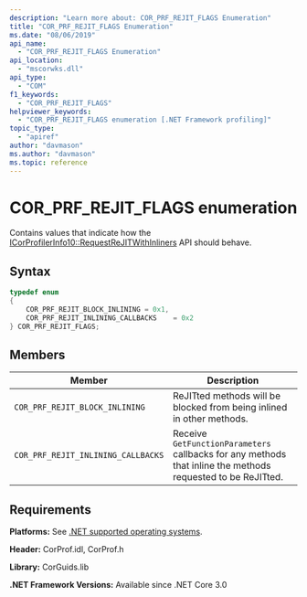 ```yaml
---
description: "Learn more about: COR_PRF_REJIT_FLAGS Enumeration"
title: "COR_PRF_REJIT_FLAGS Enumeration"
ms.date: "08/06/2019"
api_name:
  - "COR_PRF_REJIT_FLAGS Enumeration"
api_location:
  - "mscorwks.dll"
api_type:
  - "COM"
f1_keywords:
  - "COR_PRF_REJIT_FLAGS"
helpviewer_keywords:
  - "COR_PRF_REJIT_FLAGS enumeration [.NET Framework profiling]"
topic_type:
  - "apiref"
author: "davmason"
ms.author: "davmason"
ms.topic: reference
---
```

# COR_PRF_REJIT_FLAGS enumeration

Contains values that indicate how the [ICorProfilerInfo10::RequestReJITWithInliners](icorprofilerinfo10-requestrejitwithinliners-method.md) API should behave.

## Syntax

```cpp
typedef enum
{
    COR_PRF_REJIT_BLOCK_INLINING = 0x1,
    COR_PRF_REJIT_INLINING_CALLBACKS    = 0x2
} COR_PRF_REJIT_FLAGS;
```

## Members

|Member|Description|
|------------|-----------------|
|`COR_PRF_REJIT_BLOCK_INLINING`| ReJITted methods will be blocked from being inlined in other methods. |
|`COR_PRF_REJIT_INLINING_CALLBACKS`| Receive `GetFunctionParameters` callbacks for any methods that inline the methods requested to be ReJITted. |

## Requirements

 **Platforms:** See [.NET supported operating systems](https://github.com/dotnet/core/blob/main/os-lifecycle-policy.md).

 **Header:** CorProf.idl, CorProf.h

 **Library:** CorGuids.lib

 **.NET Framework Versions:** Available since .NET Core 3.0
